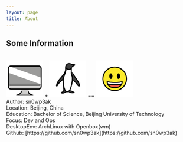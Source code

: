 ```yaml
---
layout: page
title: About
---
```

<h2>Some Information</h2><br>
<img src="assets/computer.png" height=100 weight=100> +
<img src="assets/penguin.png" height=100 weight=100> ==
<img src="assets/smile.png" height=100 weight=100><br>
Author: sn0wp3ak<br>
Location: Beijing, China<br>
Education: Bachelor of Science, Beijing University of Technology<br>
Focus: Dev and Ops<br>
DesktopEnv: ArchLinux with Openbox(wm)<br>
Github: [https://github.com/sn0wp3ak](https://github.com/sn0wp3ak)<br>
